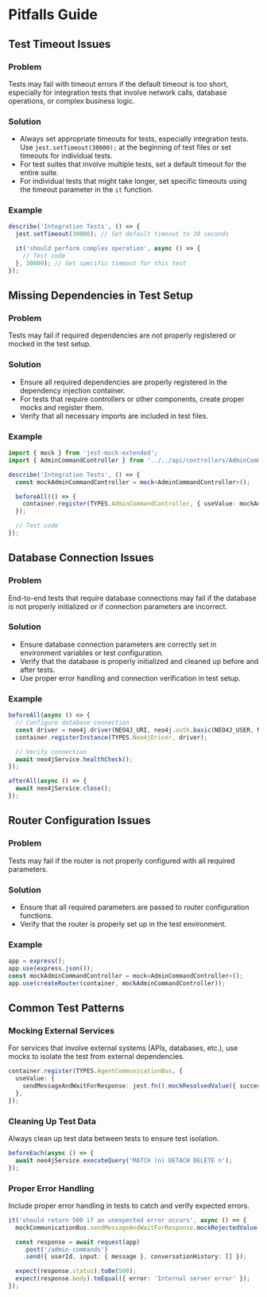 # Pitfalls Guide

## Test Timeout Issues

### Problem
Tests may fail with timeout errors if the default timeout is too short, especially for integration tests that involve network calls, database operations, or complex business logic.

### Solution
- Always set appropriate timeouts for tests, especially integration tests. Use `jest.setTimeout(30000);` at the beginning of test files or set timeouts for individual tests.
- For test suites that involve multiple tests, set a default timeout for the entire suite.
- For individual tests that might take longer, set specific timeouts using the timeout parameter in the `it` function.

### Example
```typescript
describe('Integration Tests', () => {
  jest.setTimeout(30000); // Set default timeout to 30 seconds

  it('should perform complex operation', async () => {
    // Test code
  }, 30000); // Set specific timeout for this test
});
```

## Missing Dependencies in Test Setup

### Problem
Tests may fail if required dependencies are not properly registered or mocked in the test setup.

### Solution
- Ensure all required dependencies are properly registered in the dependency injection container.
- For tests that require controllers or other components, create proper mocks and register them.
- Verify that all necessary imports are included in test files.

### Example
```typescript
import { mock } from 'jest-mock-extended';
import { AdminCommandController } from '../../api/controllers/AdminCommandController';

describe('Integration Tests', () => {
  const mockAdminCommandController = mock<AdminCommandController>();

  beforeAll(() => {
    container.register(TYPES.AdminCommandController, { useValue: mockAdminCommandController });
  });

  // Test code
});
```

## Database Connection Issues

### Problem
End-to-end tests that require database connections may fail if the database is not properly initialized or if connection parameters are incorrect.

### Solution
- Ensure database connection parameters are correctly set in environment variables or test configuration.
- Verify that the database is properly initialized and cleaned up before and after tests.
- Use proper error handling and connection verification in test setup.

### Example
```typescript
beforeAll(async () => {
  // Configure database connection
  const driver = neo4j.driver(NEO4J_URI, neo4j.auth.basic(NEO4J_USER, NEO4J_PASSWORD));
  container.registerInstance(TYPES.Neo4jDriver, driver);

  // Verify connection
  await neo4jService.healthCheck();
});

afterAll(async () => {
  await neo4jService.close();
});
```

## Router Configuration Issues

### Problem
Tests may fail if the router is not properly configured with all required parameters.

### Solution
- Ensure that all required parameters are passed to router configuration functions.
- Verify that the router is properly set up in the test environment.

### Example
```typescript
app = express();
app.use(express.json());
const mockAdminCommandController = mock<AdminCommandController>();
app.use(createRouter(container, mockAdminCommandController));
```

## Common Test Patterns

### Mocking External Services
For services that involve external systems (APIs, databases, etc.), use mocks to isolate the test from external dependencies.

```typescript
container.register(TYPES.AgentCommunicationBus, {
  useValue: {
    sendMessageAndWaitForResponse: jest.fn().mockResolvedValue({ success: true, data: { payload: {} } }),
  },
});
```

### Cleaning Up Test Data
Always clean up test data between tests to ensure test isolation.

```typescript
beforeEach(async () => {
  await neo4jService.executeQuery('MATCH (n) DETACH DELETE n');
});
```

### Proper Error Handling
Include proper error handling in tests to catch and verify expected errors.

```typescript
it('should return 500 if an unexpected error occurs', async () => {
  mockCommunicationBus.sendMessageAndWaitForResponse.mockRejectedValue(new Error('Unexpected error'));

  const response = await request(app)
    .post('/admin-commands')
    .send({ userId, input: { message }, conversationHistory: [] });

  expect(response.status).toBe(500);
  expect(response.body).toEqual({ error: 'Internal server error' });
});
